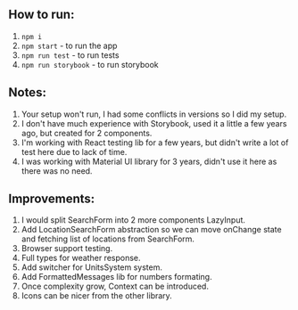 
## How to run:
1. `npm i`
2. `npm start` - to run the app
3. `npm run test` - to run tests
4. `npm run storybook` - to run storybook

## Notes:

1. Your setup won't run, I had some conflicts in versions so I did my setup.
2. I don't have much experience with Storybook, used it a little a few years ago, but created for 2 components.
3. I'm working with React testing lib for a few years, but didn't write a lot of test here due to lack of time.
4. I was working with Material UI library for 3 years, didn't use it here as there was no need.

## Improvements:

1. I would split SearchForm into 2 more components LazyInput.
2. Add LocationSearchForm abstraction so we can move onChange state and fetching list of locations from SearchForm.
3. Browser support testing.
4. Full types for weather response.
5. Add switcher for UnitsSystem system.
6. Add FormattedMessages lib for numbers formating.
7. Once complexity grow, Context can be introduced.
8. Icons can be nicer from the other library.
